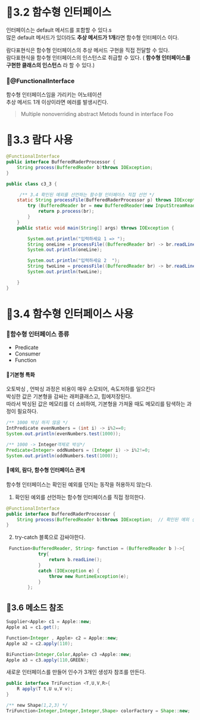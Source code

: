 # 📌3.2 함수형 인터페이스 

인터페이스는 default 메서드를 포함할 수 있다.s<br>
많은 default 메서드가 있더라도 **추상 메서드가 1개**라면 함수형 인터페이스 이다.

람다표현식은 함수형 인터페이스의 추상 메서드 구현을 직접 전달할 수 있다.<br>
람다표현식을 함수형 인터페이스의 인스턴스로 취급할 수 있다. ( **함수형 인터페이스를 구현한 클래스의 인스턴스** 라 할 수 있다.)


### 📘@FunctionalInterface
함수형 인터페이스임을 가리키는 어노테이션<br>
추상 메서드 1개 이상이라면 에러를 발생시킨다.

> Multiple nonoverriding abstract Metods found in interface Foo

# 📌3.3 람다 사용
``` java
@FunctionalInterface
public interface BufferedRaderProcessor {
    String process(BufferedReader b)throws IOException;
}

public class c3_3 {

     /** 3.4 확인된 예외를 선언하는 함수형 인터페이스 직접 선언 */
    static String processFile(BufferedRaderProcessor p) throws IOException {
        try (BufferedReader br = new BufferedReader(new InputStreamReader(System.in))) {
            return p.process(br);
        }
    }
    public static void main(String[] args) throws IOException {

        System.out.println("입력하세요 1 => ");
        String oneLine = processFile((BufferedReader br) -> br.readLine());
        System.out.println(oneLine);

        System.out.println("입력하세요 2  ");
        String twoLine = processFile((BufferedReader br) -> br.readLine() +" + "+ br.readLine());
        System.out.println(twoLine);

    }
}

```


# 📌3.4 함수형 인터페이스 사용 
### 📘함수형 인터페이스 종류
* Predicate
* Consumer
* Function

#### 📜기본형 특화 
오토박싱 , 언박싱 과정은 비용이 매우 소모되어, 속도저하를 일으킨다<br>
박싱한 값은 기본형을 감싸는 래퍼클래스고, 힙에저장된다.<br>
따라서 박싱된 값은 메모리를 더 소비하여, 기본형을 가져올 때도 메모리를 탐색하는 과정이 필요하다.
``` java
/** 1000 박싱 하지 않음 */
IntPredicate evenNumbers = (int i) -> i%2==0;
System.out.println(evenNumbers.test(1000));

/** 1000 -> Integer객체로 박싱*/
Predicate<Integer> oddNumbers = (Integer i) -> i%2!=0;
System.out.println(oddNumbers.test(1000));
```

#### 📜예외, 람다, 함수형 인터페이스 관계
함수형 인터페이스는 확인된 예외를 던지는 동작을 허용하지 않는다.
<br>
1. 확인된 예외를 선언하는 함수형 인터페이스를 직접 정의한다.
``` java
@FunctionalInterface
public interface BufferedRaderProcessor {
    String process(BufferedReader b)throws IOException;  // 확인된 예외 선언
}
```
2. try-catch 블록으로 감싸야한다.
``` java
 Function<BufferedReader, String> function = (BufferedReader b )->{
            try{
                return b.readLine();
            }
            catch (IOException e) {
                throw new RuntimeException(e);
            }
        };
```
## 📌3.6 메소드 참조
``` java
Supplier<Apple> c1 = Apple::new;
Apple a1 = c1.get();

Function<Integer , Apple> c2 = Apple::new;
Apple a2 = c2.apply(110);

BiFunction<Integer,Color,Apple> c3 =Apple::new;
Apple a3 = c3.apply(110,GREEN);
```
새로운 인터페이스를 만들어 인수가 3개인 생성자 참조를 만든다.
``` java
public interface TriFunction <T,U,V,R>{
    R apply(T t,U u,V v);
}

/** new Shape(1,2,3) */
TriFunction<Integer,Integer,Integer,Shape> colorFactory = Shape::new;
```
